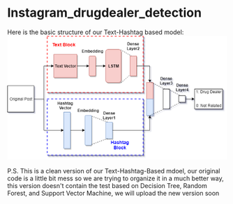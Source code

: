 # Instagram_drugdealer_detection

Here is the basic structure of our Text-Hashtag based model:
![Structure of Text-Hashtag-Model](https://github.com/Mathison/Instagram_drugdealer_detection/blob/master/deep_learning.png)

P.S. This is a clean version of our Text-Hashtag-Based mdoel, our original code is a little bit mess so we are trying to organize it in a much better way, this version doesn't contain the test based on Decision Tree, Random Forest, and Support Vector Machine, we will upload the new version soon
